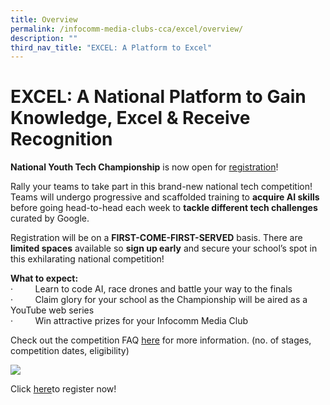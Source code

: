 ```yaml
---
title: Overview
permalink: /infocomm-media-clubs-cca/excel/overview/
description: ""
third_nav_title: "EXCEL: A Platform to Excel"
---
```

# EXCEL: A National Platform to Gain Knowledge, Excel &amp; Receive Recognition
**National Youth Tech Championship** is now open for [registration](https://form.gov.sg/643654b93e8d6600117294b3)!

Rally your teams to take part in this brand-new national tech competition! Teams will undergo progressive and scaffolded training to **acquire AI skills** before going head-to-head each week to **tackle different tech challenges** curated by Google.

  
Registration will be on a **FIRST-COME-FIRST-SERVED** basis. There are **limited spaces** available so **sign up early** and secure your school’s spot in this exhilarating national competition!

**What to expect:**<br>
·&nbsp;&nbsp;&nbsp;&nbsp;&nbsp;&nbsp;&nbsp;&nbsp; Learn to code AI, race drones and battle your way to the finals<br>
·&nbsp;&nbsp;&nbsp;&nbsp;&nbsp;&nbsp;&nbsp;&nbsp; Claim glory for your school as the Championship will be aired as a YouTube web series
<br>·&nbsp;&nbsp;&nbsp;&nbsp;&nbsp;&nbsp;&nbsp;&nbsp; Win attractive prizes for your Infocomm Media Club


Check out the competition FAQ [here](https://codesg.imda.gov.sg/infocomm-media-clubs-cca/excel/competition-faq/) for more information. (no. of stages, competition dates, eligibility)

![](/images/Icmclub/(resized)%20register%20now%20edm.png)

Click [here](https://form.gov.sg/643654b93e8d6600117294b3)to register now!